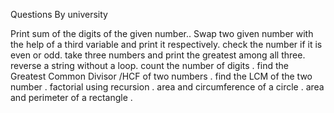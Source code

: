 Questions By university


Print sum of the digits of the given number..
Swap two given number with the help of a third variable and print it respectively.
check the number if it is even or odd.
take three numbers and print the greatest among all three.
reverse a string without a loop.
count the number of digits .
find the Greatest Common Divisor /HCF of two numbers .
find the LCM of the two number .
factorial using recursion .
area and circumference of a circle .
area and perimeter of a rectangle .
